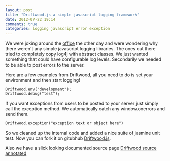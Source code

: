 ```yaml
---
layout: post
title: "Driftwood.js a simple javascript logging framework"
date: 2012-07-22 19:14
comments: true
categories: logging javascript error exception
---
```


We were joking around the [office](http://errplane.com) the other day and were wondering why there weren't any simple javascript logging libraries. The ones out there tried to completely copy log4j with abstract classes. We just wanted something that could have configurable log levels. Secondarily we needed to be able to post errors to the server.

Here are a few examples from Driftwood, all you need to do is set your environment and then start logging!

```
Driftwood.env("development"); 
Driftwood.debug("test"); 
```

If you want exceptions from users to be posted to your server just simply call the exception method. We automatically catch any window.onerrors and send them.

```
Driftwood.exception("exception text or object here")
```

So we cleaned up the internal code and added a nice suite of jasmine unit test. Now you can fork it on gitubhub [Driftwood.js](https://github.com/errplane/driftwood.js).

Also we have a slick looking documented source page [Driftwood source annotated](http://errplane.github.com/driftwood.js/)